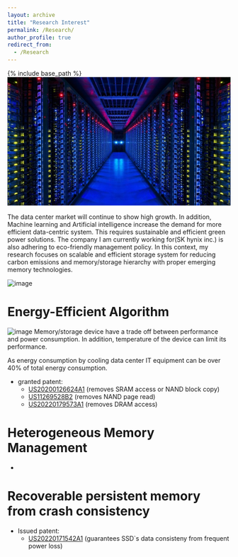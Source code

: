 ```yaml
---
layout: archive
title: "Research Interest"
permalink: /Research/
author_profile: true
redirect_from:
  - /Research
---
```



{% include base_path %}
![datacenter_img](/images/datacenter.jpg)


The data center market will continue to show high growth. In addition, Machine learning and Artificial intelligence increase the demand for more efficient data-centric system. This requires sustainable and efficient green power solutions. The company I am currently working for(SK hynix inc.) is also adhering to eco-friendly management policy. In this context, my research focuses on scalable and efficient storage system for reducing carbon emissions and memory/storage hierarchy with proper emerging memory technologies.

![image](https://user-images.githubusercontent.com/25541665/182153670-20312c95-d50f-4a82-9aac-a2ee5666a4d6.png)

Energy-Efficient Algorithm
======
![image](https://user-images.githubusercontent.com/25541665/182158727-af06e91a-ce4a-4d31-8e80-25a20f502824.png)
Memory/storage device have a trade off between performance and power consumption. In addition, temperature of the device can limit its performance.

As energy consumption by cooling data center IT equipment can be over 40% of total energy consumption. 
  
* granted patent:
  * [US20200126624A1](https://patents.google.com/patent/US20200126624A1)    (removes SRAM access or NAND block copy)
  * [US11269528B2](https://patents.google.com/patent/US11269528B2) (removes NAND page read)
  * [US20220179573A1](https://patents.google.com/patent/US20220179573A1) (removes DRAM access) 
  
Heterogeneous Memory Management
======
* 

Recoverable persistent memory from crash consistency
======
  * Issued patent:
    * [US20220171542A1](https://patents.google.com/patent/US20220171542A1) (guarantees SSD`s data consisteny from frequent power loss)
 

